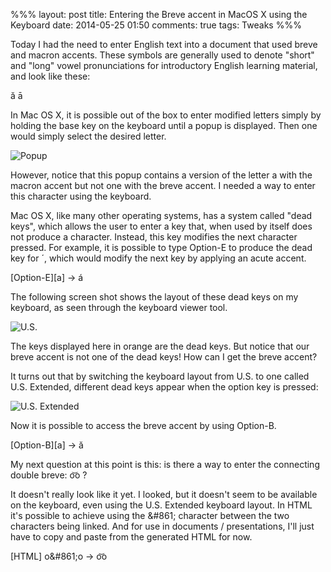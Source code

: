 %%%
layout: post
title: Entering the Breve accent in MacOS X using the Keyboard
date: 2014-05-25 01:50
comments: true
tags: Tweaks
%%%

Today I had the need to enter English text into a document that used breve and macron accents.  These symbols are generally
used to denote "short" and "long" vowel pronunciations for introductory English learning material, and look like these:

&#259; &amacr;

In Mac OS X, it is possible out of the box to enter modified letters simply by holding the base key on the keyboard until
a popup is displayed.  Then one would simply select the desired letter.

![Popup](/stuff/2014/05/a-character-popup.png)

However, notice that this popup contains a version of the letter a with the macron accent but not one with the breve accent.
I needed a way to enter this character using the keyboard.

Mac OS X, like many other operating systems, has a system called "dead keys", which allows the user to enter a key that,
when used by itself does not produce a character. Instead, this key modifies the next character pressed. For example, it is
possible to type Option-E to produce the dead key for ´, which would modify the next key by applying an acute accent.

[Option-E][a] &rarr; &aacute;

The following screen shot shows the layout of these dead keys on my keyboard, as seen through the keyboard viewer tool.

![U.S.](/stuff/2014/05/us-opt.png)

The keys displayed here in orange are the dead keys.  But notice that our breve accent is not one of the dead keys!
How can I get the breve accent?

It turns out that by switching the keyboard layout from U.S. to one called U.S. Extended, different dead keys appear when
the option key is pressed:

![U.S. Extended](/stuff/2014/05/us-ext-opt.png)

Now it is possible to access the breve accent by using Option-B.

[Option-B][a] &rarr; &#259;

My next question at this point is this: is there a way to enter the connecting double breve: o&#861;o ?

It doesn't really look like it yet.  I looked, but it doesn't seem to be available on the keyboard, even using the U.S.
Extended keyboard layout.  In HTML it's possible to achieve using the &amp;#861; character between the two characters
being linked.  And for use in documents / presentations, I'll just have to copy and paste from the generated HTML for now.

[HTML] o&amp;#861;o &rarr; o&#861;o

